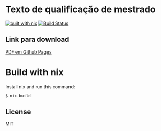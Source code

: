 # Texto de qualificação de mestrado

[![built with nix](https://builtwithnix.org/badge.svg)](https://builtwithnix.org)
[![Build Status](https://travis-ci.com/guilhermehas/texto-qualificacao.svg?branch=master)](https://travis-ci.com/guilhermehas/texto-qualificacao)

## Link para download
[PDF em Github Pages](https://guilhermehas.github.io/texto-qualificacao/texto-qualificacao.pdf)

# Build with nix
Install nix and run this command:
```bash
$ nix-build
```

License
----
MIT
